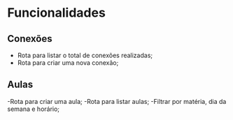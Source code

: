 # Funcionalidades

## Conexões

- Rota para listar o total de conexões realizadas;
- Rota para criar uma nova conexão;

## Aulas

-Rota para criar uma aula;
-Rota para listar aulas;
    -Filtrar por matéria, dia da semana e horário;
